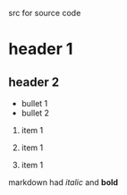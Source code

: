 src for source code

# header 1

## header 2

- bullet 1
- bullet 2

1. item 1
1. item 1

1. item 1

markdown had *italic* and **bold** 
